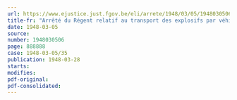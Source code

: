 ```yaml
---
url: https://www.ejustice.just.fgov.be/eli/arrete/1948/03/05/1948030506/justel
title-fr: "Arrêté du Régent relatif au transport des explosifs par véhicules automobiles"
date: 1948-03-05
source:
number: 1948030506
page: 888888
case: 1948-03-05/35
publication: 1948-03-28
starts:
modifies:
pdf-original:
pdf-consolidated:
---
```


